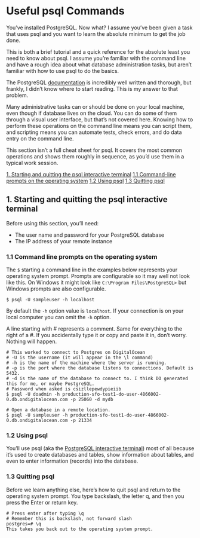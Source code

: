 # Useful psql Commands

You’ve installed PostgreSQL. Now what? I assume you’ve been given a task that uses psql and you want to learn the absolute minimum to get the job done.

This is both a brief tutorial and a quick reference for the absolute least you need to know about psql. I assume you’re familiar with the command line and have a rough idea about what database administration tasks, but aren’t familiar with how to use psql to do the basics.

The PostgreSQL [documentation](https://www.postgresql.org/docs/manuals/) is incredibly well written and thorough, but frankly, I didn’t know where to start reading. This is my answer to that problem.

Many administrative tasks can or should be done on your local machine, even though if database lives on the cloud. You can do some of them through a visual user interface, but that’s not covered here. Knowing how to perform these operations on the command line means you can script them, and scripting means you can automate tests, check errors, and do data entry on the command line.

This section isn’t a full cheat sheet for psql. It covers the most common operations and shows them roughly in sequence, as you’d use them in a typical work session.

[1. Starting and quitting the psql interactive terminal](#1-starting-and-quitting-the-pasql-interactive-terminal)
[1.1 Command-line prompts on the operating system](#11-command-line-prompts-on-the-operating-system)
[1.2 Using psql](#12-using-psql)
[1.3 Quitting psql](#13-quitting-psql)



## 1. Starting and quitting the psql interactive terminal

Before using this section, you’ll need:

- The user name and password for your PostgreSQL database
- The IP address of your remote instance

### 1.1 Command line prompts on the operating system

The `$` starting a command line in the examples below represents your operating system prompt. Prompts are configurable so it may well not look like this. On Windows it might look like `C:\Program Files\PostgreSQL>` but Windows prompts are also configurable.

```console
$ psql -U sampleuser -h localhost
```

By default the `-h` option value is `localhost`. If your connection is on your local computer you can omit the `-h` option.

A line starting with # represents a comment. Same for everything to the right of a #. If you accidentally type it or copy and paste it in, don’t worry. Nothing will happen.

```console
# This worked to connect to Postgres on DigitalOcean
# -U is the username (it will appear in the \l command)
# -h is the name of the machine where the server is running.
# -p is the port where the database listens to connections. Default is 5432.
# -d is the name of the database to connect to. I think DO generated this for me, or maybe PostgreSQL.
# Password when asked is csizllepewdypieiib
$ psql -U doadmin -h production-sfo-test1-do-user-4866002-0.db.ondigitalocean.com -p 25060 -d mydb

# Open a database in a remote location.
$ psql -U sampleuser -h production-sfo-test1-do-user-4866002-0.db.ondigitalocean.com -p 21334
```

### 1.2 Using psql

You’ll use psql (aka the [PostgreSQL interactive terminal](https://www.postgresql.org/docs/current/app-psql.html)) most of all because it’s used to create databases and tables, show information about tables, and even to enter information (records) into the database.

### 1.3 Quitting psql
Before we learn anything else, here’s how to quit psql and return to the operating system prompt. You type backslash, the letter q, and then you press the Enter or return key.

```console
# Press enter after typing \q
# Remember this is backslash, not forward slash
postgres=# \q
This takes you back out to the operating system prompt.
```
